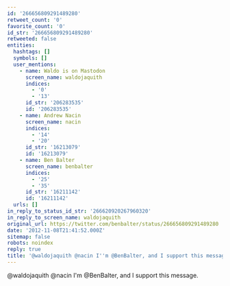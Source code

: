 ```yaml
---
id: '266656809291489280'
retweet_count: '0'
favorite_count: '0'
id_str: '266656809291489280'
retweeted: false
entities:
  hashtags: []
  symbols: []
  user_mentions:
    - name: Waldo is on Mastodon
      screen_name: waldojaquith
      indices:
        - '0'
        - '13'
      id_str: '206283535'
      id: '206283535'
    - name: Andrew Nacin
      screen_name: nacin
      indices:
        - '14'
        - '20'
      id_str: '16213079'
      id: '16213079'
    - name: Ben Balter
      screen_name: benbalter
      indices:
        - '25'
        - '35'
      id_str: '16211142'
      id: '16211142'
  urls: []
in_reply_to_status_id_str: '266620920267960320'
in_reply_to_screen_name: waldojaquith
original_url: https://twitter.com/benbalter/status/266656809291489280
date: '2012-11-08T21:41:52.000Z'
sitemap: false
robots: noindex
reply: true
title: '@waldojaquith @nacin I''m @BenBalter, and I support this message.'
---
```


@waldojaquith @nacin I'm @BenBalter, and I support this message.